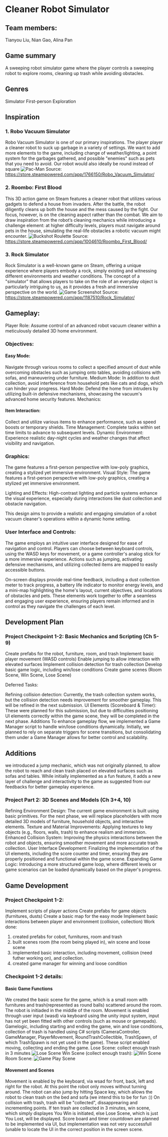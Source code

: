 # Cleaner Robot Simulator

## Team members:
Tianyou Liu, Nian Gao, Alina Pan

## Game summary
A sweeping robot simulator game where the player controls a sweeping robot to explore rooms, cleaning up trash while avoiding obstacles.

## Genres
Simulator
First-person
Exploration

## Inspiration
### 1. Robo Vacuum Simulator
Robo Vacuum Simulator is one of our primary inspirations. The player player a cleaner robot to suck up garbage in a variety of settings. We want to add more elements to the game, including change of weather/lighting, a point system for the garbages gathered, and possible "enemies" such as pets that you need to avoid. Our robot would also ideally be round instead of square
![Pac-Man](https://shared.fastly.steamstatic.com/store_item_assets/steam/apps/1766150/ss_c80181d661a4620c004ba7d01288945eeae4dcba.1920x1080.jpg?t=1636406330)
Source: https://store.steampowered.com/app/1766150/Robo_Vacuum_Simulator/


### 2. Roombo: First Blood
This 3D action game on Steam features a cleaner robot that utilizes various gadgets to defend a house from invaders. After the battle, the robot diligently cleans up both the house and the mess caused by the fight. Our focus, however, is on the cleaning aspect rather than the combat. We aim to draw inspiration from the robot’s cleaning mechanics while introducing a challenge element: at higher difficulty levels, players must navigate around pets in the house, simulating the real-life obstacles a robotic vacuum might encounter.
![Buckshot Roulette](https://shared.fastly.steamstatic.com/store_item_assets/steam/apps/1004610/ss_74cc5b6877c7f57039cf178cc85791ed174809bc.1920x1080.jpg?t=1723606973)
Source: https://store.steampowered.com/app/1004610/Roombo_First_Blood/



### 3. Rock Simulator
 Rock Simulator is a well-known game on Steam, offering a unique experience where players embody a rock, simply existing and witnessing different environments and weather conditions. The concept of a "simulator" that allows players to take on the role of an everyday object is particularly intriguing to us, as it provides a fresh and immersive perspective on the world.
![Game Screenshot](https://shared.fastly.steamstatic.com/store_item_assets/steam/apps/1187510/ss_12f66bb828a296ff3e5e2431b218f9b36ead8918.1920x1080.jpg?t=1695638409)
Source: https://store.steampowered.com/app/1187510/Rock_Simulator/

## Gameplay:

Player Role: Assume control of an advanced robot vacuum cleaner within a meticulously detailed 3D home environment.

### Objectives:

#### Easy Mode: 
Navigate through various rooms to collect a specified amount of dust while overcoming obstacles such as jumping onto tables, avoiding collisions with sofas, and maneuvering under furniture.
Medium Mode: In addition to dust collection, avoid interference from household pets like cats and dogs, which can hinder your progress.
Hard Mode: Defend the home from intruders by utilizing built-in defensive mechanisms, showcasing the vacuum's advanced home security features.
Mechanics:

#### Item Interaction: 
Collect and utilize various items to enhance performance, such as speed boosts or temporary shields.
Time Management: Complete tasks within set time limits to advance to subsequent levels.
Dynamic Environment: Experience realistic day-night cycles and weather changes that affect visibility and navigation.

### Graphics:

The game features a first-person perspective with low-poly graphics, creating a stylized yet immersive environment.
Visual Style: The game features a first-person perspective with low-poly graphics, creating a stylized yet immersive environment.

Lighting and Effects: High-contrast lighting and particle systems enhance the visual experience, especially during interactions like dust collection and obstacle navigation.

This design aims to provide a realistic and engaging simulation of a robot vacuum cleaner's operations within a dynamic home setting.

### User Interface and Controls:

The game employs an intuitive user interface designed for ease of navigation and control. Players can choose between keyboard controls, using the WASD keys for movement, or a game controller's analog stick for a more immersive experience. Actions such as jumping, activating defensive mechanisms, and utilizing collected items are mapped to easily accessible buttons.

On-screen displays provide real-time feedback, including a dust collection meter to track progress, a battery life indicator to monitor energy levels, and a mini-map highlighting the home's layout, current objectives, and locations of obstacles and pets. These elements work together to offer a seamless and engaging user experience, ensuring players remain informed and in control as they navigate the challenges of each level.

## Development Plan
### Project Checkpoint 1-2: Basic Mechanics and Scripting (Ch 5-9)
Create prefabs for the robot, furniture, room, and trash
Implement basic player movement (WASD controls)
Enable jumping to allow interaction with elevated surfaces
Implement collision detection for trash collection
Develop basic game logic, including win/lose conditions
Create game scenes (Room Scene, Win Scene, Lose Scene)

Deferred Tasks:

Refining collision detection: Currently, the trash collection system works, but the collision detection needs improvement for smoother gameplay. This will be refined in the next submission.
UI Elements (Scoreboard & Timer): These were planned for this submission, but due to difficulties positioning UI elements correctly within the game scene, they will be completed in the next phase.
Additions
To enhance gameplay flow, we implemented a Game Manager script to handle win/lose conditions dynamically. Initially, we planned to rely on separate triggers for scene transitions, but consolidating them under a Game Manager allows for better control and scalability.

## Additions
we introduced a jump mechanic, which was not originally planned, to allow the robot to reach and clean trash placed on elevated surfaces such as sofas and tables. While initially implemented as a fun feature, it adds a new layer of challenge and interactivity to the game as suggested from our feedbacks for better gameplay experience.

### Project Part 2: 3D Scenes and Models (Ch 3+4, 10)
Refining Environment Design: The current game environment is built using basic primitives. For the next phase, we will replace placeholders with more detailed 3D models of furniture, household objects, and interactive elements.
Texture and Material Improvements: Applying textures to key objects (e.g., floors, walls, trash) to enhance realism and immersion.
Enhanced Collision System: Improving the physics interactions between the robot and objects, ensuring smoother movement and more accurate trash collection.
User Interface Development: Finalizing the implementation of the UI elements, including the score counter and timer, ensuring they are properly positioned and functional within the game scene.
Expanding Game Logic: Introducing a more structured game loop, where different levels or game scenarios can be loaded dynamically based on the player's progress.


## Game Development
### Project Checkpoint 1-2:
Implement scripts of player actions
Create prefabs for game objects (furnitures, dusts)
Create a basic map for the easy mode
Implement basic interactions between player and environment (collision, collection)
Work done: 
1. created prefabs for cobot, furnitures, room and trash
2. built scenes room (the room being played in), win scene and loose scene
3. implemented basic interaction, including movement, collision (need futher working on), and collection.
4. created game manager for winning and loose condition
### Checkpoint 1-2 details:
#### Basic Game Functions
We created the basic scene for the game, which is a small room with furnitures and trash(represented as round balls) scattered around the room. The robot is initiaded in the middle of the room. Movement is enabled through user input (wasd) via keyboard using the unity input system, input has not yet been fitted with other controls (such as mouse or gamepads). Gamelogic, including starting and ending the game, win and lose conditions, collection of trash is handled using C# scripts (CameraController, GameManager, PlayerMovement, RoundTrashCollectible, TrashSpawn, of which TrashSpawn is not yet used in the game). These script enabled moving, collecting and ending the game.
Lose Scene: collect enough trash in 3 minutes
![Lose Scene](Game_demo/LoseScene.png)
Win Scene (collect enough trash):
![Win Scene](Game_demo/WinScene.png)
Room Scene: 
![Game Play Scene](Game_demo/GamePlayScene.png)

#### Movement and Scenes
Movement is enabled by the keyboard, via wsad for front, back, left and right for the robot. At this point the robot only moves without turning around. The robot can also jump by hitting Space key, which allows the robot to clean trash on the bed and sofa (we intend this to be for fun :)) On collision with trash, trash will be "collected", dissapprearing and incrementing points. If ten trash are collected in 3 minutes, win scene, which simply displayes You Win is initiated, else Lose Scene, which is just You Lost, will be displayed. Score board and timer countdown are planned to be implemented via UI, but implementation was not very successfull (unable to locate the UI in the correct position in the screen scene. 




